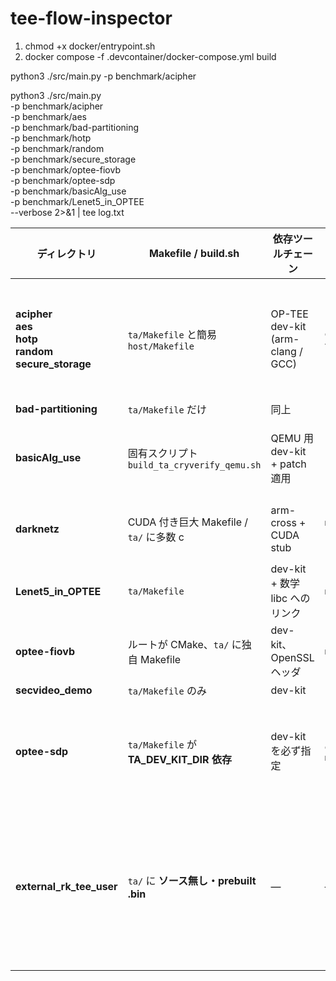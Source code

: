 # tee-flow-inspector

1. chmod +x docker/entrypoint.sh
2. docker compose -f .devcontainer/docker-compose.yml build

python3 ./src/main.py -p benchmark/acipher

python3 ./src/main.py \
  -p benchmark/acipher \
  -p benchmark/aes \
  -p benchmark/bad-partitioning \
  -p benchmark/hotp \
  -p benchmark/random \
  -p benchmark/secure_storage \
  -p benchmark/optee-fiovb \
  -p benchmark/optee-sdp \
  -p benchmark/basicAlg_use \
  -p benchmark/Lenet5_in_OPTEE \
  --verbose 2>&1 | tee log.txt


| ディレクトリ                                                                  | Makefile / build.sh                      | 依存ツールチェーン                        | 典型的に必要なもの                                   | ひとこと判定                       |
| ----------------------------------------------------------------------- | ---------------------------------------- | -------------------------------- | ------------------------------------------- | ---------------------------- |
| **acipher**<br>**aes**<br>**hotp**<br>**random**<br>**secure\_storage** | `ta/Makefile` と簡易 `host/Makefile`        | OP-TEE dev-kit (arm-clang / GCC) | `export TA_DEV_KIT_DIR=<…/export-ta_arm32>` | **◯** 開発環境があれば素直に通る          |
| **bad-partitioning**                                                    | `ta/Makefile` だけ                         | 同上                               | 同上                                          | **◯**                        |
| **basicAlg\_use**                                                       | 固有スクリプト `build_ta_cryverify_qemu.sh`     | QEMU 用 dev-kit + patch適用         | `bash ./build_ta_cryverify_qemu.sh`         | **△** スクリプトが前提               |
| **darknetz**                                                            | CUDA 付き巨大 Makefile / `ta/` に多数 c         | arm-cross + CUDA stub            | `make -C ta`：ヘッダ欠如を手当てすれば可                  | **△** 環境依存が強い                |
| **Lenet5\_in\_OPTEE**                                                   | `ta/Makefile`                            | dev-kit + 数学 libc へのリンク          | `make -C ta`                                | **◯**                        |
| **optee-fiovb**                                                         | ルートが CMake、`ta/` に独自 Makefile            | dev-kit、OpenSSL ヘッダ              | `make -C ta`                                | **◯**                        |
| **secvideo\_demo**                                                      | `ta/Makefile` のみ                         | dev-kit                          | 同上                                          | **◯**                        |
| **optee-sdp**                                                           | `ta/Makefile` が **TA\_DEV\_KIT\_DIR 依存** | dev-kit を必ず指定                    | `export TA_DEV_KIT_DIR=...` → `make -C ta`  | **△** Dev-kit が無いと空ビルド       |
| **external\_rk\_tee\_user**                                             | `ta/` に **ソース無し・prebuilt .bin**          | —                                | ―                                           | **✕** TA の再ビルド不可（署名済みバイナリのみ） |
